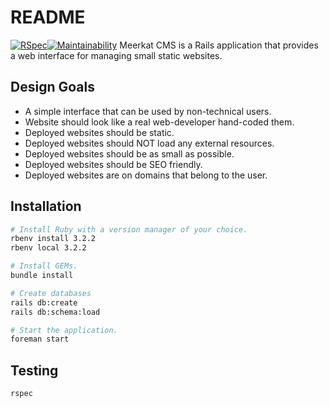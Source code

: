 # README

[![RSpec](https://github.com/meerkat-camp/cms/actions/workflows/rspec.yml/badge.svg)](https://github.com/meerkat-camp/cms/actions/workflows/rspec.yml)[![Maintainability](https://api.codeclimate.com/v1/badges/75677d635caedd03b093/maintainability)](https://codeclimate.com/github/meerkat-camp/cms/maintainability)
Meerkat CMS is a Rails application that provides a web interface for managing small static websites.

## Design Goals

* A simple interface that can be used by non-technical users.
* Website should look like a real web-developer hand-coded them.
* Deployed websites should be static.
* Deployed websites should NOT load any external resources.
* Deployed websites should be as small as possible.
* Deployed websites should be SEO friendly.
* Deployed websites are on domains that belong to the user.

## Installation

```bash
# Install Ruby with a version manager of your choice.
rbenv install 3.2.2
rbenv local 3.2.2

# Install GEMs.
bundle install

# Create databases
rails db:create
rails db:schema:load

# Start the application.
foreman start
```

## Testing

```bash
rspec
```

